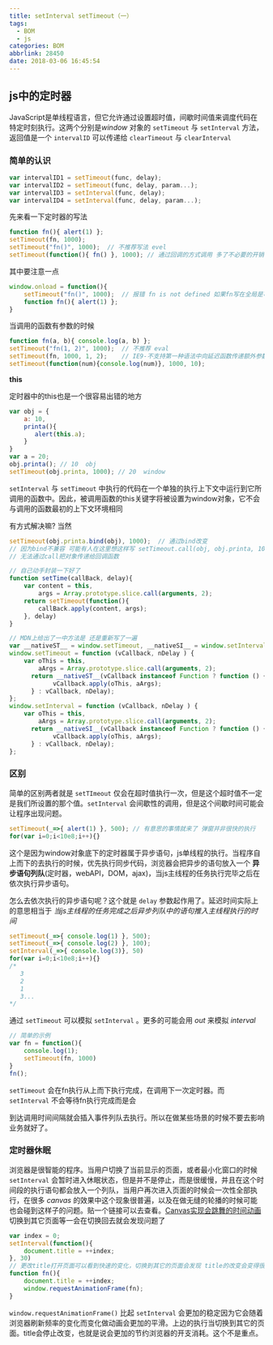 ```yaml
---
title: setInterval setTimeout（一）
tags:
  - BOM
  - js
categories: BOM
abbrlink: 28450
date: 2018-03-06 16:45:54
---
```


## js中的定时器

JavaScript是单线程语言，但它允许通过设置超时值，间歇时间值来调度代码在特定时刻执行。这两个分别是*window* 对象的 `setTimeout` 与 `setInterval` 方法，返回值是一个 `intervalID` 可以传递给 `clearTimeout` 与 `clearInterval` 

### 简单的认识

```js
var intervalID1 = setTimeout(func, delay);
var intervalID2 = setTimeout(func, delay, param...);
var intervalID3 = setInterval(func, delay);
var intervalID4 = setInterval(func, delay, param...);
```

先来看一下定时器的写法

```js
function fn(){ alert(1) };
setTimeout(fn, 1000);
setTimeout("fn()", 1000);  // 不推荐写法 evel
setTimeout(function(){ fn() }, 1000); // 通过回调的方式调用 多了不必要的开销 但是可以去传递参数
```

其中要注意一点

```js
window.onload = function(){
 	setTimeout("fn()", 1000);  // 报错 fn is not defined 如果fn写在全局是可以的 所以这里个人认为可能是eval去解析了 字符fn() 但是fn必须是 window作用域底下的函数 局部作用域会找不到fn 虽然有点牵强但是知道有这个坑就好了
    function fn(){ alert(1) };
}
```

当调用的函数有参数的时候

```js
function fn(a, b){ console.log(a, b) };
setTimeout("fn(1, 2)", 1000);  // 不推荐 eval
setTimeout(fn, 1000, 1, 2);    // IE9-不支持第一种语法中向延迟函数传递额外参数的功能
setTimeout(function(num){console.log(num)}, 1000, 10);
```

**this**

定时器中的this也是一个很容易出错的地方

```js
var obj = {
    a: 10,
    printa(){
       alert(this.a);
    }
}
var a = 20;
obj.printa(); // 10  obj
setTimeout(obj.printa, 1000); // 20  window
```

`setInterval` 与 `setTimeout` 中执行的代码在一个单独的执行上下文中运行到它所调用的函数中。因此，被调用函数的this关键字将被设置为window对象，它不会与调用的函数最初的上下文环境相同

有方式解决嘛? 当然

```js
setTimeout(obj.printa.bind(obj), 1000);  // 通过bind改变
// 因为bind不兼容 可能有人在这里想这样写 setTimeout.call(obj, obj.printa, 1000), 很遗憾报错 Uncaught TypeError: Illegal invocation
// 无法通过call把对象传递给回调函数
```

```js
// 自己动手封装一下好了
function setTime(callBack, delay){
    var content = this,
        args = Array.prototype.slice.call(arguments, 2);
    return setTimeout(function(){
        callBack.apply(content, args);
    }, delay)
} 

// MDN上给出了一中方法是 还是重新写了一遍
var __nativeST__ = window.setTimeout, __nativeSI__ = window.setInterval;
window.setTimeout = function (vCallback, nDelay ) {
    var oThis = this,
        aArgs = Array.prototype.slice.call(arguments, 2);
      return __nativeST__(vCallback instanceof Function ? function () {
            vCallback.apply(oThis, aArgs);
      } : vCallback, nDelay);
};
window.setInterval = function (vCallback, nDelay ) {
    var oThis = this,
        aArgs = Array.prototype.slice.call(arguments, 2);
      return __nativeSI__(vCallback instanceof Function ? function () {
            vCallback.apply(oThis, aArgs);
      } : vCallback, nDelay);
};
```



### 区别

简单的区别两者就是 `setTImeout` 仅会在超时值执行一次，但是这个超时值不一定是我们所设置的那个值。`setInterval` 会间歇性的调用，但是这个间歇时间可能会让程序出现问题。

```js
setTimeout(_=>{ alert(1) }, 500); // 有意思的事情就来了 弹窗并非很快的执行
for(var i=0;i<10e8;i++){}
```

这个是因为window对象底下的定时器属于异步语句，js单线程的执行。当程序自上而下的去执行的时候，优先执行同步代码，浏览器会把异步的语句放入一个 **异步语句列队**(定时器，webAPI，DOM，ajax)，当js主线程的任务执行完毕之后在依次执行异步语句。

怎么去依次执行的异步语句呢？这个就是 `delay` 参数起作用了。延迟时间实际上的意思相当于 *当js主线程的任务完成之后异步列队中的语句推入主线程执行的时间* 

```js
setTimeout(_=>{ console.log(1) }, 500); 
setTimeout(_=>{ console.log(2) }, 100); 
setInterval(_=>{ console.log(3)}, 50)
for(var i=0;i<10e8;i++){}
/*
   3
   2
   1
   3...
*/
```

通过 `setTimeout` 可以模拟 `setInterval` 。更多的可能会用 *out* 来模拟 *interval* 

```js
// 简单的示例
var fn = function(){
    console.log(1);
    setTimeout(fn, 1000)
}
fn();
```

`setTimeout` 会在fn执行从上而下执行完成，在调用下一次定时器。而 `setInterval` 不会等待fn执行完成而是会

到达调用时间间隔就会插入事件列队去执行。所以在做某些场景的时候不要去影响业务就好了。 



### 定时器休眠

浏览器是很智能的程序。当用户切换了当前显示的页面，或者最小化窗口的时候 `setInterval` 会暂时进入休眠状态，但是并不是停止，而是很缓慢，并且在这个时间段的执行语句都会放入一个列队，当用户再次进入页面的时候会一次性全部执行，在很多 *canvas* 的效果中这个现象很普遍，以及在做无缝的轮播的时候可能也会碰到这样子的问题。贴一个链接可以去查看。[Canvas实现会跳舞的时间动画](http://www.html5tricks.com/demo/html5-canvas-dance-time/index.html) 切换到其它页面等一会在切换回去就会发现问题了

```js
var index = 0;
setInterval(function(){
    document.title = ++index;
}, 30)
// 更改title打开页面可以看到快速的变化，切换到其它的页面会发现 title的改变会变得很缓慢。就是 setInterval的休眠机制 很有趣 h5 API另外一个 window.requestAnimationFrame()
function fn(){
    document.title = ++index;
    window.requestAnimationFrame(fn);
}
```

`window.requestAnimationFrame()` 比起 `setInterval` 会更加的稳定因为它会随着浏览器刷新频率的变化而变化做动画会更加的平滑。上边的执行当切换到其它的页面。title会停止改变，也就是说会更加的节约浏览器的开支消耗。这个不是重点。
